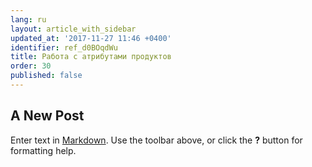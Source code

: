 ```yaml
---
lang: ru
layout: article_with_sidebar
updated_at: '2017-11-27 11:46 +0400'
identifier: ref_d0BOqdWu
title: Работа с атрибутами продуктов
order: 30
published: false
---
```

## A New Post

Enter text in [Markdown](http://daringfireball.net/projects/markdown/). Use the toolbar above, or click the **?** button for formatting help.
